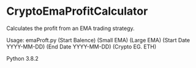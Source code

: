 # CryptoEmaProfitCalculator
Calculates the profit from an EMA trading strategy. 

Usage: emaProft.py (Start Balence) (Small EMA) (Large EMA) (Start Date YYYY-MM-DD) (End Date YYYY-MM-DD) (Crypto EG. ETH)

Python 3.8.2